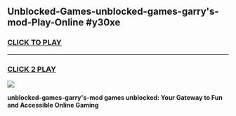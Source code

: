 
## Unblocked-Games-unblocked-games-garry's-mod-Play-Online #y30xe
<h3>
<a href="https://news.freeplayer.one?title=unblocked-games-garry's-mod&ref=3">CLICK TO PLAY</a></h3>
<hr>

<h3>
<a href="https://news.freeplayer.one?title=unblocked-games-garry's-mod&ref=3">CLICK 2 PLAY</a>
  
</h3>

<a href="https://news.freeplayer.one?title=unblocked-games-garry's-mod&ref=3"><img src="https://clearcache.store/games.png"></a>


**unblocked-games-garry's-mod games unblocked: Your Gateway to Fun and Accessible Online Gaming**
